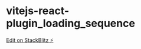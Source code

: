 # vitejs-react-plugin_loading_sequence

[Edit on StackBlitz ⚡️](https://stackblitz.com/edit/vitejs-vite-beeawj)